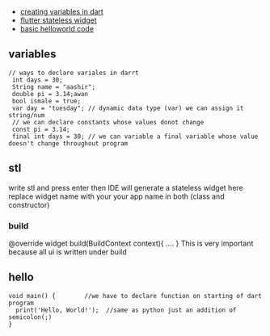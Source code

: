 - [creating variables in dart](#variables)
- [ flutter stateless widget ](#stl)
- [basic helloworld code](#hello)
## variables
```
// ways to declare variales in darrt 
 int days = 30;
 String name = "aashir";
 double pi = 3.14;awan
 bool ismale = true;
 var day = "tuesday"; // dynamic data type (var) we can assign it string/num
 // we can declare constants whose values donot change
 const pi = 3.14;
 final int days = 30; // we can variable a final variable whose value doesn't change throughout program
```
## stl
write stl and press enter then IDE will generate a stateless widget here replace  widget name with your your app name in both (class and constructor)
### build 
@override 
widget build(BuildContext context){
....
}
This is very important because all ui is written under build 
## hello
```
void main() {        //we have to declare function on starting of dart program
  print('Hello, World!');  //same as python just an addition of semicolon(;)
}
```
